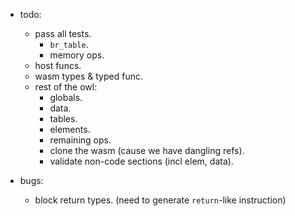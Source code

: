 
- todo:
    - pass all tests.
        - `br_table`.
        - memory ops.
    - host funcs.
    - wasm types & typed func.
    - rest of the owl:
        - globals.
        - data.
        - tables.
        - elements.
        - remaining ops.
        - clone the wasm (cause we have dangling refs).
        - validate non-code sections (incl elem, data).

- bugs:
    - block return types. (need to generate `return`-like instruction)


